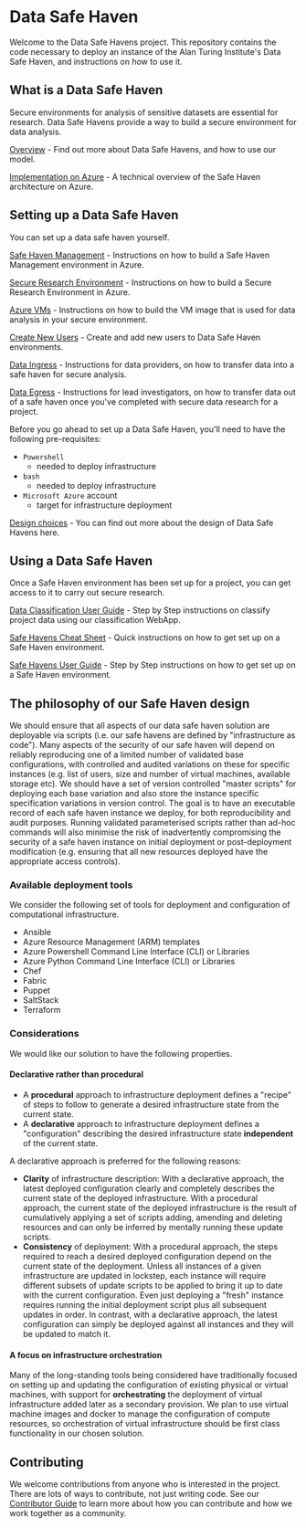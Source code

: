 # Data Safe Haven


Welcome to the Data Safe Havens project. This repository contains the code necessary to deploy an instance of the Alan Turing Institute's Data Safe Haven, and instructions on how to use it.


## What is a Data Safe Haven


Secure environments for analysis of sensitive datasets are essential for research. Data Safe Havens provide a way to build a secure environment for data analysis.


[Overview](docs/processes/provider-overview.md) - Find out more about Data Safe Havens, and how to use our model.

[Implementation on Azure](docs/processes/provider-azure-implementation-details.md) - A technical overview of the Safe Haven architecture on Azure.


## Setting up a Data Safe Haven


You can set up a data safe haven yourself.


[Safe Haven Management](safe_haven_management_environment/azure-runbooks/shm_build_instructions.md) - Instructions on how to build a Safe Haven Management environment in Azure.

[Secure Research Environment](secure_research_environment/azure-runbooks/sre_build_instructions.md) - Instructions on how to build a Secure Research Environment in Azure.

[Azure VMs](vm_image_management/README.md) - Instructions on how to build the VM image that is used for data analysis in your secure environment.

[Create New Users](secure_research_environment/create-users/README.md) - Create and add new users to Data Safe Haven environments.

[Data Ingress](docs/processes/provider-data-ingress.md) - Instructions for data providers, on how to transfer data into a safe haven for secure analysis.

[Data Egress](docs/processes/investigator-data-egress.md) - Instructions for lead investigators, on how to transfer data out of a safe haven once you've completed with secure data research for a project.

Before you go ahead to set up a Data Safe Haven, you'll need to have the following pre-requisites:
- `Powershell`
    - needed to deploy infrastructure
- `bash`
    - needed to deploy infrastructure
- `Microsoft Azure` account
    - target for infrastructure deployment


[Design choices](docs/design/overview.md) - You can find out more about the design of Data Safe Havens here.


## Using a Data Safe Haven


Once a Safe Haven environment has been set up for a project, you can get access to it to carry out secure research.


[Data Classification User Guide](docs/safe_haven_webapp_user_guide.md) - Step by Step instructions on classify project data using our classification WebApp.

[Safe Havens Cheat Sheet](docs/safe-haven-user-cheat-sheet.md) - Quick instructions on how to get set up on a Safe Haven environment.

[Safe Havens User Guide](docs/safe_haven_user_guide.md) - Step by Step instructions on how to get set up on a Safe Haven environment.

## The philosophy of our Safe Haven design

We should ensure that all aspects of our data safe haven solution are deployable via scripts (i.e. our safe havens are defined by "infrastructure as code"). Many aspects of the security of our safe haven will depend on reliably reproducing one of a limited number of validated base configurations, with controlled and audited variations on these for specific instances (e.g. list of users, size and number of virtual machines, available storage etc). We should have a set of version controlled "master scripts" for deploying each base variation and also store the instance specific specification variations in version control. The goal is to have an executable record of each safe haven instance we deploy, for both reproducibility and audit purposes. Running validated parameterised scripts rather than ad-hoc commands will also minimise the risk of inadvertently compromising the security of a safe haven instance on initial deployment or post-deployment modification (e.g. ensuring that all new resources deployed have the appropriate access controls).

### Available deployment tools
We consider the following set of tools for deployment and configuration of computational infrastructure.

- Ansible
- Azure Resource Management (ARM) templates
- Azure Powershell Command Line Interface (CLI) or Libraries
- Azure Python Command Line Interface (CLI) or Libraries
- Chef
- Fabric
- Puppet
- SaltStack
- Terraform

### Considerations
We would like our solution to have the following properties.

#### Declarative rather than procedural
- A **procedural** approach to infrastructure deployment defines a "recipe" of steps to follow to generate a desired infrastructure state from the current state.
- A **declarative** approach to infrastructure deployment defines a "configuration" describing the desired infrastructure state **independent** of the current state.

A declarative approach is preferred for the following reasons:
- **Clarity** of infrastructure description: With a declarative approach, the latest deployed configuration clearly and completely describes the current state of the deployed infrastructure. With a procedural approach, the current state of the deployed infrastructure is the result of cumulatively applying a set of scripts adding, amending and deleting resources and can only be inferred by mentally running these update scripts.
- **Consistency** of deployment: With a procedural approach, the steps required to reach a desired deployed configuration depend on the current state of the deployment. Unless all instances of a given infrastructure are updated in lockstep, each instance will require different subsets of update scripts to be applied to bring it up to date with the current configuration. Even just deploying a "fresh" instance requires running the initial deployment script plus all subsequent updates in order. In contrast, with a declarative approach, the latest configuration can simply be deployed against all instances and they will be updated to match it.

#### A focus on infrastructure orchestration
Many of the long-standing tools being considered have traditionally focused on setting up and updating the configuration of existing physical or virtual machines, with support for **orchestrating** the deployment of virtual infrastructure added later as a secondary provision. We plan to use virtual machine images and docker to manage the configuration of compute resources, so orchestration of virtual infrastructure should be first class functionality in our chosen solution.

## Contributing

We welcome contributions from anyone who is interested in the project. There are lots of ways to contribute, not just writing code. See our [Contributor Guide](CONTRIBUTING.md) to learn more about how you can contribute and how we work together as a community.

